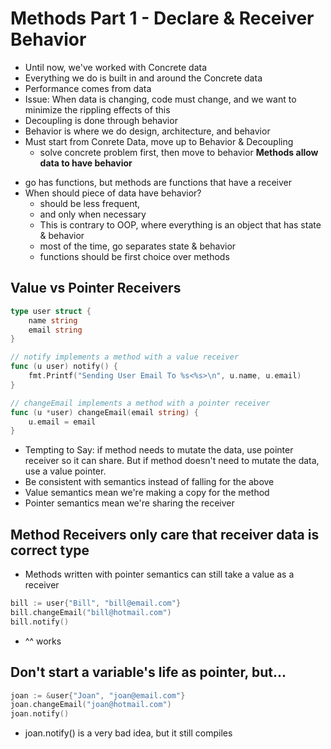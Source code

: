 # Methods Part 1 - Declare & Receiver Behavior
* Until now, we've worked with Concrete data
* Everything we do is built in and around the Concrete data
* Performance comes from data
* Issue: When data is changing, code must change, and we want to minimize the rippling effects of this
* Decoupling is done through behavior
* Behavior is where we do design, architecture, and behavior
* Must start from Conrete Data, move up to Behavior & Decoupling
    - solve concrete problem first, then move to behavior
**Methods allow data to have behavior**
- go has functions, but methods are functions that have a receiver
- When should piece of data have behavior? 
    * should be less frequent, 
    * and only when necessary
    * This is contrary to OOP, where everything is an object that has state & behavior
    * most of the time, go separates state & behavior
    * functions should be first choice over methods
## Value vs Pointer Receivers
```go
type user struct {
    name string
    email string
}

// notify implements a method with a value receiver
func (u user) notify() {
    fmt.Printf("Sending User Email To %s<%s>\n", u.name, u.email)
}

// changeEmail implements a method with a pointer receiver
func (u *user) changeEmail(email string) {
    u.email = email
}
```
* Tempting to Say: if method needs to mutate the data, use pointer receiver so it can share. But if method doesn't need to mutate the data, use a value pointer.
* Be consistent with semantics instead of falling for the above  
* Value semantics mean we're making a copy for the method
* Pointer semantics mean we're sharing the receiver

## Method Receivers only care that receiver data is correct type
* Methods written with pointer semantics can still take a value as a receiver
```go
bill := user{"Bill", "bill@email.com"}
bill.changeEmail("bill@hotmail.com")
bill.notify()
```
* ^^ works

## Don't start a variable's life as pointer, but...
```go
joan := &user{"Joan", "joan@email.com"}
joan.changeEmail("joan@hotmail.com")
joan.notify() 
```
* joan.notify() is a very bad idea, but it still compiles 

